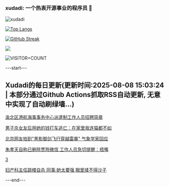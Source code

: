 ### xudadi: 一个热衷开源事业的程序员 👋

![xudadi](https://github-readme-stats-git-masterorgs-github-readme-stats-team.vercel.app/api?username=xudadi)

[![Top Langs](https://github-readme-stats.vercel.app/api/top-langs/?username=xudadi)](https://github.com/anuraghazra/github-readme-stats)

[![GitHub Streak](https://streak-stats.demolab.com?user=xudadi&locale=zh_Hans)](https://git.io/streak-stats)

![](https://raw.githubusercontent.com/xudadi/xudadi/main/assets/github-contribution-grid-snake.svg)

![VISITOR+COUNT](https://komarev.com/ghpvc/?username=xudadi&label=VISITOR+COUNT)


---start---

## Xudadi的每日更新(更新时间:2025-08-08 15:03:24 | 本部分通过Github Actions抓取RSS自动更新, 无意中实现了自动刷绿墙...)

[渝北区港航海事事务中心派遣制工作人员招聘简章](https://www.gongkaoleida.com/article/2556508)

[男子杀女友后用她的钱打车逃亡：在家里我连猫都不如](https://m.163.com/news/article/K6CKQ8940514EGPO.html)

[北京网友拍到"黑影御剑飞行穿越雷暴" 气象学家回应](https://m.163.com/news/article/K6EACHUH051492T3.html)

[朱孝天自称已删除贾玲微信 工作人员急切提醒：捂嘴](https://m.163.com/news/article/K6ECNPNO05345ARG.html)

[3](https://m.163.com/touch/news/sub/domestic)

[妇产科主任跳楼自杀 同事:她太要强 眼里揉不得沙子](https://m.163.com/news/article/K6D2OJF3055040N3.html)

---end---
